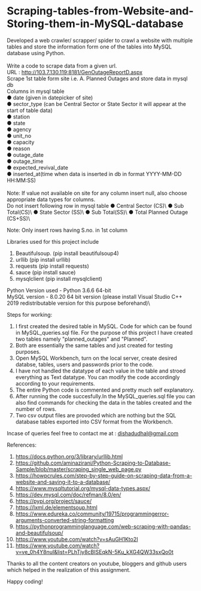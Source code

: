 # Scraping-tables-from-Website-and-Storing-them-in-MySQL-database
Developed a web crawler/ scrapper/ spider to crawl a website with multiple tables and store the information form one of the tables into MySQL database using Python.<br>
<br>
Write a code to scrape data from a given url.<br> 
URL :  http://103.7.130.119:8181/GenOutageReportD.aspx <br>
Scrape 1st table form site i.e. A. Planned Outages and store data in mysql db <br>
Columns in mysql table <br>
● date (given in datepicker of site)<br>
● sector_type (can be Central Sector or State Sector it will appear at the start of table data)<br>
● station<br> 
● state<br>
● agency<br>
● unit_no<br> 
● capacity<br>
● reason<br> 
● outage_date<br>
● outage_time<br>
● expected_revival_date<br>
● inserted_at(time when data is inserted in db in format YYYY-MM-DD HH:MM:SS)<br>
<br>
Note: If value not available on site for any column insert null, also choose appropriate data types for columns. 
<br> 
Do not insert following row in mysql table 
● Central Sector (CS)\ 
● Sub Total(CS)\ 
● State Sector (SS)\ 
● Sub Total(SS)\ 
● Total Planned Outage (CS+SS)\ 
 
Note: Only insert rows having S.no. in 1st column 

Libraries used for this project include
1) Beautifulsoup.   (pip install beautifulsoup4)
2) urllib           (pip install urllib)
3) requests         (pip install requests)
4) sauce            (pip install sauce)
5) mysqlclient      (pip install mysqlclient) 

Python Version used  - Python 3.6.6 64-bit \
MySQL version - 8.0.20 64 bit version (please install Visual Studio C++ 2019 redistributable version for this purpose beforehand)\

Steps for working:
1) I first created the desired table in MySQL. Code for which can be found in MySQL_queries.sql file. For the purpose of this project I have created two tables namely "planned_outages" and "Planned".
2) Both are essentially the same tables and just created for testing purposes.
3) Open MySQL Workbench, turn on the local server, create desired databse, tables, users and passwords prior to the code.
3) I have not handled the datatype of each value in the table and stroed everything as Text datatype. You can modify the code accordingly according to your requirements.
4) The entire Python code is commented and pretty much self explanatory.
5) After running the code succesfully.In the MySQL_queries.sql file you can also find commands for checking the data in the tables created and the number of rows.
6) Two csv output files are provoded which are nothing but the SQL database tables exported into CSV format from the Workbench.

Incase of queries feel free to contact me at : dishadudhal@gmail.com

References:
1) https://docs.python.org/3/library/urllib.html
2) https://github.com/aminazirani/Python-Scraping-to-Database-Sample/blob/master/scraping_single_web_page.py
3) https://howpcrules.com/step-by-step-guide-on-scraping-data-from-a-website-and-saving-it-to-a-database/
4) https://www.mysqltutorial.org/mysql-data-types.aspx/
5) https://dev.mysql.com/doc/refman/8.0/en/
6) https://pypi.org/project/sauce/
7) https://lxml.de/elementsoup.html
8) https://www.edureka.co/community/19715/programmingerror-arguments-converted-string-formatting
9) https://pythonprogramminglanguage.com/web-scraping-with-pandas-and-beautifulsoup/
10) https://www.youtube.com/watch?v=sAuGH1Kto2I
11) https://www.youtube.com/watch?v=ve_0h4Y8nuI&list=PLhTjy8cBISEqkN-5Ku_kXG4QW33sxQo0t

Thanks to all the content creators on youtube, bloggers and github users which helped in the realization of this assignment.

Happy coding!

